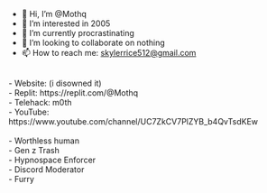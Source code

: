 - 👋 Hi, I’m @Mothq <br>
- 👀 I’m interested in 2005
- 🌱 I’m currently procrastinating<br>
- 💞️ I’m looking to collaborate on nothing<br>
- 📫 How to reach me: skylerrice512@gmail.com<br>
<br>
- Website: (i disowned it)<br>
- Replit: https://replit.com/@Mothq<br>
- Telehack: m0th<br>
- YouTube: https://www.youtube.com/channel/UC7ZkCV7PlZYB_b4QvTsdKEw<br>
<br>
- Worthless human<br>
- Gen z Trash<br>
- Hypnospace Enforcer<br>
- Discord Moderator<br>
- Furry

<!---
Mothq/Mothq is a ✨ special ✨ repository because its `README.md` (this file) appears on your GitHub profile.
You can click the Preview link to take a look at your changes.
--->

